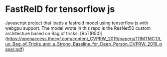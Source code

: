 # FastReID for tensorflow js

Javascript project that loads a fastreid model using tensorflow js with webgpu support. The model wrote in this repo is the ResNet50 custom architecture based on Bag of tricks: [BoT(R50)] (https://openaccess.thecvf.com/content_CVPRW_2019/papers/TRMTMCT/Luo_Bag_of_Tricks_and_a_Strong_Baseline_for_Deep_Person_CVPRW_2019_paper.pdf)